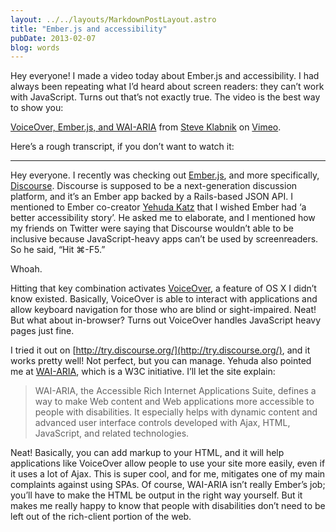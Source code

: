 ```yaml
---
layout: ../../layouts/MarkdownPostLayout.astro
title: "Ember.js and accessibility"
pubDate: 2013-02-07
blog: words
---
```



Hey everyone! I made a video today about Ember.js and accessibility. I had always been repeating what I’d heard about screen readers: they can’t work with JavaScript. Turns out that’s not exactly true. The video is the best way to show you:

[VoiceOver, Ember.js, and WAI-ARIA](http://vimeo.com/59124303) from [Steve Klabnik](http://vimeo.com/steveklabnik) on [Vimeo](http://vimeo.com/).

Here’s a rough transcript, if you don’t want to watch it:

---

Hey everyone. I recently was checking out [Ember.js](http://emberjs.com/), and more specifically, [Discourse](http://discourse.org/). Discourse is supposed to be a next-generation discussion platform, and it’s an Ember app backed by a Rails-based JSON API. I mentioned to Ember co-creator [Yehuda Katz](http://twitter.com/wycats) that I wished Ember had ‘a better accessibility story’. He asked me to elaborate, and I mentioned how my friends on Twitter were saying that Discourse wouldn’t able to be inclusive because JavaScript-heavy apps can’t be used by screenreaders. So he said, “Hit ⌘-F5.”

Whoah.

Hitting that key combination activates [VoiceOver](http://www.apple.com/accessibility/voiceover/), a feature of OS X I didn’t know existed. Basically, VoiceOver is able to interact with applications and allow keyboard navigation for those who are blind or sight-impaired. Neat! But what about in-browser? Turns out VoiceOver handles JavaScript heavy pages just fine.

I tried it out on [http://try.discourse.org/](http://try.discourse.org/), and it works pretty well! Not perfect, but you can manage. Yehuda also pointed me at [WAI-ARIA](http://www.w3.org/WAI/intro/aria.php), which is a W3C initiative. I’ll let the site explain:

> WAI-ARIA, the Accessible Rich Internet Applications Suite, defines a way to make Web content and Web applications more accessible to people with disabilities. It especially helps with dynamic content and advanced user interface controls developed with Ajax, HTML, JavaScript, and related technologies.
> 

Neat! Basically, you can add markup to your HTML, and it will help applications like VoiceOver allow people to use your site more easily, even if it uses a lot of Ajax. This is super cool, and for me, mitigates one of my main complaints against using SPAs. Of course, WAI-ARIA isn’t really Ember’s job; you’ll have to make the HTML be output in the right way yourself. But it makes me really happy to know that people with disabilities don’t need to be left out of the rich-client portion of the web.
